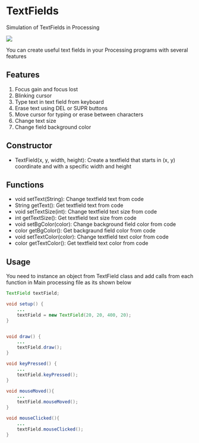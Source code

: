# TextFields
Simulation of TextFields in Processing

<img src="https://i.imgur.com/hiN0G8f.png"/>

You can create useful text fields in your Processing programs with several features

## Features

1. Focus gain and focus lost
2. Blinking cursor
3. Type text in text field from keyboard
4. Erase text using DEL or SUPR buttons
5. Move cursor for typing or erase between characters
6. Change text size
7. Change field background color

## Constructor

* TextField(x, y, width, height): Create a textfield that starts in (x, y) coordinate and with a specific width and height

## Functions

* void setText(String): Change textfield text from code
* String getText(): Get textfield text from code
* void setTextSize(int): Change textfield text size from code
* int getTextSize(): Get textfield text size from code
* void setBgColor(color): Change background field color from code
* color getBgColor(): Get backgraund field color from code
* void setTextColor(color): Change textfield text color from code
* color getTextColor(): Get textfield text color from code

## Usage

You need to instance an object from TextField class and add calls from each function in Main processing file as its shown below

```java
TextField textField;

void setup() {
    ...
    textField = new TextField(20, 20, 400, 20);
}


void draw() {
    ...
    textField.draw();
}

void keyPressed() {
    ...
    textField.keyPressed();
}

void mouseMoved(){
    ...
    textField.mouseMoved();
}

void mouseClicked(){
    ...
    textField.mouseClicked();
}
```
